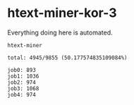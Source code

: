 # htext-miner-kor-3

Everything doing here is automated.

```
htext-miner

total: 4945/9855 (50.177574835109084%)

job0: 893
job1: 1036
job2: 974
job3: 1068
job4: 974
```